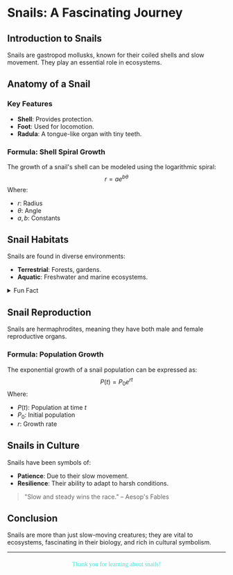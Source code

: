 # Snails: A Fascinating Journey

## Introduction to Snails

Snails are gastropod mollusks, known for their coiled shells and slow movement. They play an essential role in ecosystems.

## Anatomy of a Snail

### Key Features

- **Shell**: Provides protection.
- **Foot**: Used for locomotion.
- **Radula**: A tongue-like organ with tiny teeth.

### Formula: Shell Spiral Growth

The growth of a snail's shell can be modeled using the logarithmic spiral:
$$
r = a e^{b\theta}
$$
Where:

- $r$: Radius
- $\theta$: Angle
- $a, b$: Constants

## Snail Habitats

Snails are found in diverse environments:

- **Terrestrial**: Forests, gardens.
- **Aquatic**: Freshwater and marine ecosystems.

<details>
<summary>Fun Fact</summary>
Some snails can hibernate for years during unfavorable conditions!
</details>

## Snail Reproduction

Snails are hermaphrodites, meaning they have both male and female reproductive organs.

### Formula: Population Growth

The exponential growth of a snail population can be expressed as:
$$
P(t) = P_0 e^{rt}
$$
Where:

- $P(t)$: Population at time $t$
- $P_0$: Initial population
- $r$: Growth rate

## Snails in Culture

Snails have been symbols of:

- **Patience**: Due to their slow movement.
- **Resilience**: Their ability to adapt to harsh conditions.

<blockquote>
"Slow and steady wins the race." – Aesop's Fables
</blockquote>

## Conclusion

Snails are more than just slow-moving creatures; they are vital to ecosystems, fascinating in their biology, and rich in cultural symbolism.

----

<p align="center" style="margin-top: 20px; font-family: Comic Sans MS, cursive; color: turquoise;">
    🐌 Thank you for learning about snails! 🐌
</p>
